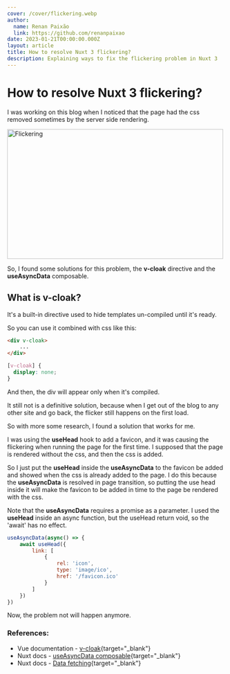 ```yaml
---
cover: /cover/flickering.webp
author:
  name: Renan Paixão
  link: https://github.com/renanpaixao
date: 2023-01-21T00:00:00.000Z
layout: article
title: How to resolve Nuxt 3 flickering?
description: Explaining ways to fix the flickering problem in Nuxt 3
---
```


# How to resolve Nuxt 3 flickering?

I was working on this blog when I noticed that the page had the css removed sometimes by the server side 
rendering.

<img alt="Flickering" style="margin: 0 auto" src="/posts/1.v-cloak/flickering.gif" width="500" height="300"/>


So, I found some solutions for this problem, the **v-cloak** directive and the **useAsyncData** composable.

## What is v-cloak?

It's a built-in directive used to hide templates un-compiled until it's ready.

So you can use it combined with css like this:

```html
<div v-cloak>
    ...
</div>
```

```css
[v-cloak] {
  display: none;
}
```

And then, the div will appear only when it's compiled.

It still not is a definitive solution, because when I get out of the blog to any other site and go back, 
the flicker still happens on the first load.

So with more some research, I found a solution that works for me.

I was using the **useHead** hook to add a favicon, and it was causing the flickering when running the page for the first 
time. I supposed that the page is rendered without the css, and then the css is added. 

So I just put the **useHead** inside the **useAsyncData** to the favicon be added and showed when the css is already added 
to the page. I do this because the **useAsyncData** is resolved in page transition, so putting the use head inside it will make
the favicon to be added in time to the page be rendered with the css.

Note that the **useAsyncData** requires a promise as a parameter. I used the **useHead** inside an async function, 
but the useHead return void, so the 'await' has no effect. 


```js
useAsyncData(async() => {
	await useHead({
		link: [
			{
				rel: 'icon',
				type: 'image/ico',
				href: '/favicon.ico'
			}
		]
	})
})
```

Now, the problem not will happen anymore. 

### References:
- Vue documentation - [v-cloak](https://vuejs.org/api/built-in-directives.html#v-cloak){target="_blank"} 
- Nuxt docs - [useAsyncData composable](https://nuxt.com/docs/api/composables/use-async-data){target="_blank"}
- Nuxt docs - [Data fetching](https://nuxtjs.org/docs/features/data-fetching){target="_blank"}


